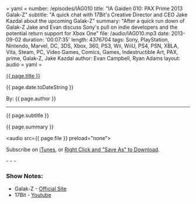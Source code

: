 = yaml =
number: /episodes/IAG010
title: "IA Gaiden 010: PAX Prime 2013 Galak-Z"
subtitle: "A quick chat with 17Bit's Creative Director and CEO Jake Kazdal about the upcoming Galak-Z"
summary: "After a quick run down of Galak-Z Jake and Evan discuss Sony's pull on indie developers and the potential return support for Xbox One"
file: /audio/IAG010.mp3
date: 2013-09-02
duration: '00:07:35'
length: 4376704
tags: Sony, PlayStation, Nintendo, Marvel, DC, 3DS, Xbox, 360, PS3, Wii, WiiU, PS4, PSN, XBLA, Vita, Steam, PC, Video Games, Comics, Games, Indestructible Art, PAX, prime, Galak-Z, Jake Kazdal
author: Evan Campbell, Ryan Adams
layout: audio
= yaml =

<a href="{{ page.url }}" class='postTitleLink'><p class='postTitle'>{{ page.title }}</p></a>
<p class='postPublished'>{{ page.date.toDateString }}</p>
<p class='postAuthor'>By: {{ page.author }}</p>
<hr>
<p class='podcastSummary'>{{ page.subtitle }}</p>

<p class='podcastSummary'>{{ page.summary }}</p>

<audio src={{ page.file }} preload="none"></audio>
<p class='subLinks'>Subscribe on <a href='http://bit.ly/iapodcast'>iTunes</a>, or <a href={{ page.file }}>Right Click and "Save As" to Download</a>.</p>
- - -

### Show Notes:  ###
* Galak-Z - [Official Site](http://galak-z.com)
* 17Bit - [Youtube](http://www.youtube.com/user/17BITGAMES?feature=watch)